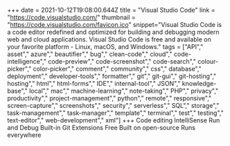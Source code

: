 +++
date = 2021-10-12T19:08:00.644Z
title = "Visual Studio Code"
link = "https://code.visualstudio.com/"
thumbnail = "https://code.visualstudio.com/favicon.ico"
snippet="Visual Studio Code is a code editor redefined and optimized for building and debugging modern web and cloud applications. Visual Studio Code is free and available on your favorite platform - Linux, macOS, and Windows."
tags = ["API"," asset"," azure"," beautifier"," bug"," clean-code"," cloud"," code-intelligence"," code-preview"," code-screenshot"," code-search"," colour-picker"," color-picker"," comment"," community"," css"," database"," deployment"," developer-tools"," formatter"," git"," git-gui"," git-hosting"," hosting"," html"," html-forms"," IDE"," internal-tool"," JSON"," knowledge-base"," local"," mac"," machine-learning"," note-taking"," PHP"," privacy"," productivity"," project-management"," python"," remote"," responsive"," screen-capture"," screenshots"," security"," serverless"," SQL"," storage"," task-management"," task-manager"," template"," terminal"," test"," testing"," text-editor"," web-development"," xml"]
+++
Code editing 
IntelliSense 
Run and Debug 
Built-in Git 
Extensions 
Free
Built on open-source
Runs everywhere
